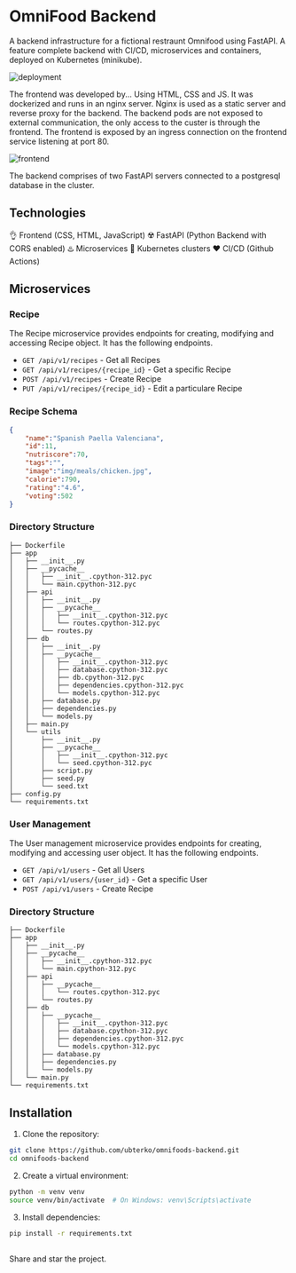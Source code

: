 # OmniFood Backend 
A backend infrastructure for a fictional restraunt Omnifood using FastAPI. A feature complete backend with CI/CD, microservices and containers, deployed on Kubernetes (minikube).

![deployment](frontend/img/deployment.png)

The frontend was developed by... Using HTML, CSS and JS. It was dockerized and runs in an nginx server. Nginx is used as a static server and reverse proxy for the backend. The backend pods are not exposed to external communication, the only access to the custer is through the frontend. The frontend is exposed by an ingress connection on the frontend service listening at port 80.

![frontend](frontend/img/frontend.png)

The backend comprises of two FastAPI servers connected to a postgresql database in the cluster.

## Technologies 

👌 Frontend (CSS, HTML, JavaScript)
☢️ FastAPI (Python Backend with CORS enabled) 
♨️ Microservices 
🌠 Kubernetes clusters
❤️ CI/CD (Github Actions) 

## Microservices 
### Recipe 
The Recipe microservice provides endpoints for creating, modifying and accessing Recipe object. It has the following endpoints.

- `GET /api/v1/recipes` - Get all Recipes
- `GET /api/v1/recipes/{recipe_id}` - Get a specific Recipe
- `POST /api/v1/recipes` - Create Recipe 
- `PUT /api/v1/recipes/{recipe_id}` - Edit a particulare Recipe 

### Recipe Schema 

```json
{
    "name":"Spanish Paella Valenciana",
    "id":11,
    "nutriscore":70,
    "tags":"",
    "image":"img/meals/chicken.jpg",
    "calorie":790,
    "rating":"4.6",
    "voting":502
}
```
### Directory Structure 
```
├── Dockerfile
├── app
│   ├── __init__.py
│   ├── __pycache__
│   │   ├── __init__.cpython-312.pyc
│   │   └── main.cpython-312.pyc
│   ├── api
│   │   ├── __init__.py
│   │   ├── __pycache__
│   │   │   ├── __init__.cpython-312.pyc
│   │   │   └── routes.cpython-312.pyc
│   │   └── routes.py
│   ├── db
│   │   ├── __init__.py
│   │   ├── __pycache__
│   │   │   ├── __init__.cpython-312.pyc
│   │   │   ├── database.cpython-312.pyc
│   │   │   ├── db.cpython-312.pyc
│   │   │   ├── dependencies.cpython-312.pyc
│   │   │   └── models.cpython-312.pyc
│   │   ├── database.py
│   │   ├── dependencies.py
│   │   └── models.py
│   ├── main.py
│   └── utils
│       ├── __init__.py
│       ├── __pycache__
│       │   ├── __init__.cpython-312.pyc
│       │   └── seed.cpython-312.pyc
│       ├── script.py
│       ├── seed.py
│       └── seed.txt
├── config.py
└── requirements.txt
```

### User Management
The User management microservice provides endpoints for creating, modifying and accessing user object. It has the following endpoints.

- `GET /api/v1/users` - Get all Users
- `GET /api/v1/users/{user_id}` - Get a specific User
- `POST /api/v1/users` - Create Recipe 

### Directory Structure 
```
├── Dockerfile
├── app
│   ├── __init__.py
│   ├── __pycache__
│   │   ├── __init__.cpython-312.pyc
│   │   └── main.cpython-312.pyc
│   ├── api
│   │   ├── __pycache__
│   │   │   └── routes.cpython-312.pyc
│   │   └── routes.py
│   ├── db
│   │   ├── __pycache__
│   │   │   ├── __init__.cpython-312.pyc
│   │   │   ├── database.cpython-312.pyc
│   │   │   ├── dependencies.cpython-312.pyc
│   │   │   └── models.cpython-312.pyc
│   │   ├── database.py
│   │   ├── dependencies.py
│   │   └── models.py
│   └── main.py
└── requirements.txt
```

## Installation

1. Clone the repository:

```bash
git clone https://github.com/ubterko/omnifoods-backend.git
cd omnifoods-backend
```

2. Create a virtual environment:

```bash
python -m venv venv
source venv/bin/activate  # On Windows: venv\Scripts\activate
```

3. Install dependencies:

```bash
pip install -r requirements.txt
```

## 
Share and star the project.